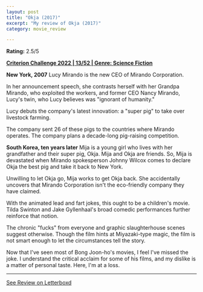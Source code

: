 ```yaml
---
layout: post
title: "Okja (2017)"
excerpt: "My review of Okja (2017)"
category: movie_review

---
```


**Rating:** 2.5/5

<b><a href="https://boxd.it/q4PJa/detail">Criterion Challenge 2022 | 13/52 | Genre: Science Fiction</a></b>

<b>New York, 2007</b>
Lucy Mirando is the new CEO of Mirando Corporation.

In her announcement speech, she contrasts herself with her Grandpa Mirando, who exploited the workers, and former CEO Nancy Mirando, Lucy's twin, who Lucy believes was "ignorant of humanity."

Lucy debuts the company's latest innovation: a "super pig" to take over livestock farming.

The company sent 26 of these pigs to the countries where Mirando operates. The company plans a decade-long pig-raising competition.

<b>South Korea, ten years later</b>
Mija is a young girl who lives with her grandfather and their super pig, Okja. Mija and Okja are friends. So, Mija is devastated when Mirando spokesperson Johnny Wilcox comes to declare Okja the best pig and take it back to New York.

Unwilling to let Okja go, Mija works to get Okja back. She accidentally uncovers that Mirando Corporation isn't the eco-friendly company they have claimed.

With the animated lead and fart jokes, this ought to be a children's movie. Tilda Swinton and Jake Gyllenhaal's broad comedic performances further reinforce that notion.

The chronic "fucks" from everyone and graphic slaughterhouse scenes suggest otherwise. Though the film hints at Miyazaki-type magic, the film is not smart enough to let the circumstances tell the story.

Now that I've seen most of Bong Joon-ho's movies, I feel I've missed the joke. I understand the critical acclaim for some of his films, and my dislike is a matter of personal taste. Here, I'm at a loss.

<hr>

[See Review on Letterboxd](https://boxd.it/6ubfCJ)
